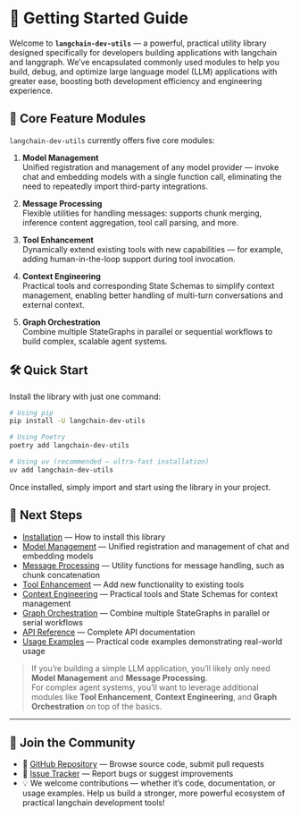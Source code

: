 # 🚀 Getting Started Guide

Welcome to **`langchain-dev-utils`** — a powerful, practical utility library designed specifically for developers building applications with langchain and langgraph. We’ve encapsulated commonly used modules to help you build, debug, and optimize large language model (LLM) applications with greater ease, boosting both development efficiency and engineering experience.

## 📌 Core Feature Modules

`langchain-dev-utils` currently offers five core modules:

1. **Model Management**  
   Unified registration and management of any model provider — invoke chat and embedding models with a single function call, eliminating the need to repeatedly import third-party integrations.

2. **Message Processing**  
   Flexible utilities for handling messages: supports chunk merging, inference content aggregation, tool call parsing, and more.

3. **Tool Enhancement**  
   Dynamically extend existing tools with new capabilities — for example, adding human-in-the-loop support during tool invocation.

4. **Context Engineering**  
   Practical tools and corresponding State Schemas to simplify context management, enabling better handling of multi-turn conversations and external context.

5. **Graph Orchestration**  
   Combine multiple StateGraphs in parallel or sequential workflows to build complex, scalable agent systems.

## 🛠️ Quick Start

Install the library with just one command:

```bash
# Using pip
pip install -U langchain-dev-utils

# Using Poetry
poetry add langchain-dev-utils

# Using uv (recommended — ultra-fast installation)
uv add langchain-dev-utils
```

Once installed, simply import and start using the library in your project.

## 📘 Next Steps

- [Installation](./installation.md) — How to install this library
- [Model Management](./model-management.md) — Unified registration and management of chat and embedding models
- [Message Processing](./message-processing.md) — Utility functions for message handling, such as chunk concatenation
- [Tool Enhancement](./tool-enhancement.md) — Add new functionality to existing tools
- [Context Engineering](./context-engineering.md) — Practical tools and State Schemas for context management
- [Graph Orchestration](./graph-orchestration.md) — Combine multiple StateGraphs in parallel or serial workflows
- [API Reference](./api-reference.md) — Complete API documentation
- [Usage Examples](./example.md) — Practical code examples demonstrating real-world usage

> If you’re building a simple LLM application, you’ll likely only need **Model Management** and **Message Processing**.  
> For complex agent systems, you’ll want to leverage additional modules like **Tool Enhancement**, **Context Engineering**, and **Graph Orchestration** on top of the basics.

---

## 💬 Join the Community

- 🐙 [GitHub Repository](https://github.com/TBice123123/langchain-dev-utils) — Browse source code, submit pull requests
- 🐞 [Issue Tracker](https://github.com/TBice123123/langchain-dev-utils/issues) — Report bugs or suggest improvements
- 💡 We welcome contributions — whether it’s code, documentation, or usage examples. Help us build a stronger, more powerful ecosystem of practical langchain development tools!
